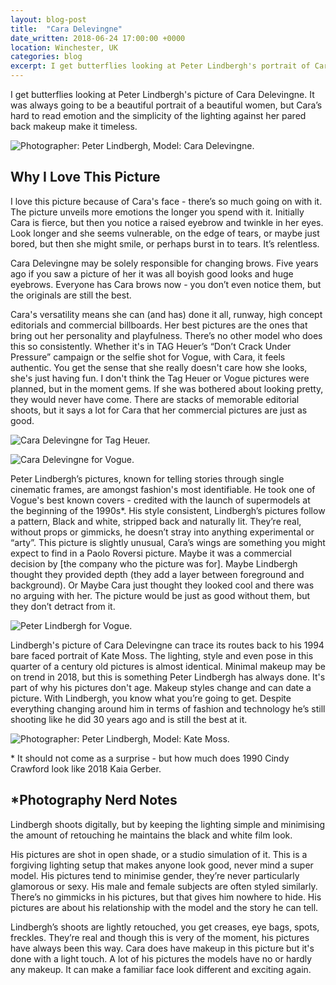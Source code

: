 ```yaml
---
layout: blog-post
title:  "Cara Delevingne"
date_written: 2018-06-24 17:00:00 +0000
location: Winchester, UK
categories: blog
excerpt: I get butterflies looking at Peter Lindbergh's portrait of Cara Delevingne. Cara's hard to read emotion, the simplicity of the lighting against her pared back makeup make it timeless.
---
```

I get butterflies looking at Peter Lindbergh's picture of Cara Delevingne. It was always going to be a beautiful portrait of a beautiful women, but Cara’s hard to read emotion and the simplicity of the lighting against her pared back makeup make it timeless.

![Photographer: Peter Lindbergh, Model: Cara Delevingne.](/images/blog/why-i-love-this-picture/cara-delevingne.jpg "Photographer: Peter Lindbergh, Model: Cara Delevingne.")

## Why I Love This Picture
I love this picture because of Cara's face - there’s so much going on with it. The picture unveils more emotions the longer you spend with it. Initially Cara is fierce, but then you notice a raised eyebrow and twinkle in her eyes. Look longer and she seems vulnerable, on the edge of tears, or maybe just bored, but then she might smile, or perhaps burst in to tears. It’s relentless.

Cara Delevingne may be solely responsible for changing brows. Five years ago if you saw a picture of her it was all boyish good looks and huge eyebrows. Everyone has Cara brows now - you don’t even notice them, but the originals are still the best.

Cara's versatility means she can (and has) done it all, runway, high concept editorials and commercial billboards. Her best pictures are the ones that bring out her personality and playfulness. There’s no other model who does this so consistently. Whether it's in TAG Heuer’s “Don’t Crack Under Pressure” campaign or the selfie shot for Vogue, with Cara, it feels authentic. You get the sense that she really doesn't care how she looks, she's just having fun. I don't think the Tag Heuer or Vogue pictures were planned, but in the moment gems. If she was bothered about looking pretty, they would never have come. There are stacks of memorable editorial shoots, but it says a lot for Cara that her commercial pictures are just as good.

![Cara Delevingne for Tag Heuer.](/images/blog/why-i-love-this-picture/cara-delevingne-tag.jpg "Photographer: Peter Lindbergh, Model: Cara Delevingne.")

![Cara Delevingne for Vogue.](/images/blog/why-i-love-this-picture/cara-delevingne-vogue.jpg "Cara Delevingne for Vogue")

Peter Lindbergh’s pictures, known for telling stories through single cinematic frames, are amongst fashion's most identifiable. He took one of Vogue's best known covers - credited with the launch of supermodels at the beginning of the 1990s\*. His style consistent, Lindbergh’s pictures follow a pattern, Black and white, stripped back and naturally lit. They’re real, without props or gimmicks, he doesn’t stray into anything experimental or “arty”. This picture is slightly unusual, Cara’s wings are something you might expect to find in a Paolo Roversi picture. Maybe it was a commercial decision by [the company who the picture was for]. Maybe Lindbergh thought they provided depth (they add a layer between foreground and background). Or Maybe Cara just thought they looked cool and there was no arguing with her. The picture would be just as good without them, but they don’t detract from it.

![Peter Lindbergh for Vogue.](/images/blog/why-i-love-this-picture/vogue-90-lindbergh.jpg "Peter Lindbergh for Vogue.")

Lindbergh's picture of Cara Delevingne can trace its routes back to his 1994 bare faced portrait of Kate Moss. The lighting, style and even pose in this quarter of a century old pictures is almost identical. Minimal makeup may be on trend in 2018, but this is something Peter Lindbergh has always done. It's part of why his pictures don't age. Makeup styles change and can date a picture. With Lindbergh, you know what you’re going to get. Despite everything changing around him in terms of fashion and technology he’s still shooting like he did 30 years ago and is still the best at it.

![Photographer: Peter Lindbergh, Model: Kate Moss.](/images/blog/why-i-love-this-picture/kate-moss-lindbergh.jpg "Photographer: Peter Lindbergh, Model: Kate Moss.")

\* It should not come as a surprise - but how much does 1990 Cindy Crawford look like 2018 Kaia Gerber.

## \*Photography Nerd Notes
Lindbergh shoots digitally, but by keeping the lighting simple and minimising the amount of retouching he maintains the black and white film look.

His pictures are shot in open shade, or a studio simulation of it. This is a forgiving lighting setup that makes anyone look good, never mind a super model. His pictures tend to minimise gender, they’re never particularly glamorous or sexy. His male and female subjects are often styled similarly. There’s no gimmicks in his pictures, but that gives him nowhere to hide. His pictures are about his relationship with the model and the story he can tell.

Lindbergh’s shoots are lightly retouched, you get creases, eye bags, spots, freckles. They’re real and though this is very of the moment, his pictures have always been this way. Cara does have makeup in this picture but it's done with a light touch. A lot of his pictures the models have no or hardly any makeup. It can make a familiar face look different and exciting again.

